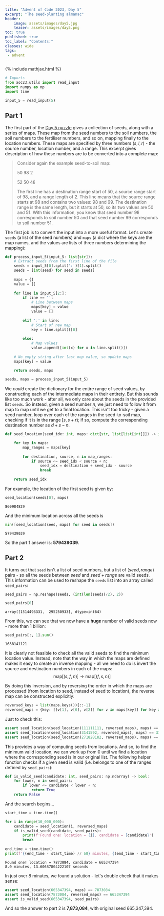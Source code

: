 ```yaml
---
title: "Advent of Code 2023, Day 5"
excerpt: "The seed-planting almanac"
header:
    image: assets/images/day5.jpg
    teaser: assets/images/day5.png
toc: true
published: true
toc_label: "Contents:"
classes: wide
tags:
 - advent
---
```


{% include mathjax.html %}

```python
# Imports
from aoc23.utils import read_input
import numpy as np
import time
```


```python
input_5 = read_input(5)
```

## Part 1

The first part of the [Day 5 puzzle](https://adventofcode.com/2023/day/5) gives a collection of seeds, along with a series of maps. These map from the seed numbers to the soil numbers, the soil numbers to the fertiliser numbers, and so on, mapping finally to the location numbers. These maps are specified by three numbers $(s, l, r)$ - the source number, location number, and a range. This excerpt gives description of how these numbers are to be converted into a complete map:

>Consider again the example seed-to-soil map:
>
> 50 98 2
>
> 52 50 48
>
>The first line has a destination range start of 50, a source range start of 98, and a range length of 2. This line means that the source range starts at 98 and contains two values: 98 and 99. The destination range is the same length, but it starts at 50, so its two values are 50 and 51. With this information, you know that seed number 98 corresponds to soil number 50 and that seed number 99 corresponds to soil number 51.

The first job is to convert the input into a more useful format. Let's create `seeds` (a list of the seed numbers) and `maps` (a dict where the keys are the map names, and the values are lists of three numbers determining the mapping):


```python
def process_input_5(input_5: list[str]):
    # Extract seeds from the first line of the file
    seeds = input_5[0].split(':')[1].split()
    seeds = [int(seed) for seed in seeds]
    
    maps = {}
    value = []
    
    for line in input_5[2:]:
        if line == '':
            # Line between maps
            maps[key] = value
            value = []
            
        elif ':' in line:
            # Start of new map
            key = line.split()[0]
            
        else:
            # Map values
            value.append([int(x) for x in line.split()])
    
    # No empty string after last map value, so update maps
    maps[key] = value
    
    return seeds, maps
```


```python
seeds, maps = process_input_5(input_5)
```

We _could_ create the dictionary for the entire range of seed values, by constructing each of the intermediate maps in their entirety. But this sounds like too much work - after all, we only care about the seeds in the provided list `seeds`. So instead, given a seed number $n$, we just need to follow it from map to map until we get to a final location. This isn't too tricky - given a seed number, loop over each of the ranges in the seed-to-soil map, checking if it is in the range $[s, s+r)$; if so, compute the corresponding destination number as $d+s-n$.


```python
def seed_location(seed_idx: int, maps: dict[str, list[list[int]]]) -> int:

    for key in maps:
        map_ranges = maps[key]
        
        for destination, source, n in map_ranges:
            if source <= seed_idx < source + n:
                seed_idx = destination + seed_idx - source
                break
    
    return seed_idx
```

For example, the location of the first seed is given by:


```python
seed_location(seeds[0], maps)
```




    860904829



And the minimum location across all the seeds is


```python
min([seed_location(seed, maps) for seed in seeds])
```




    579439039



So the part 1 answer is: __579439039__.

## Part 2

It turns out that `seed` isn't a list of seed numbers, but a list of $(seed, range)$ pairs - so all the seeds between $seed$ and $seed + range$ are valid seeds. This information can be used to reshape the `seeds` list into an array called `seed_pairs`:


```python
seed_pairs = np.reshape(seeds, (int(len(seeds)/2), 2))
```


```python
seed_pairs[0]
```




    array([1514493331,  295250933], dtype=int64)



From this, we can see that we now have a __huge__ number of valid seeds now - more than 1 billion:


```python
seed_pairs[:, 1].sum()
```




    1638141121



It is clearly not feasible to check all the valid seeds to find the minimum location value. Instead, note that the way in which the maps are defined makes it easy to create an inverse mapping - all we need to do is invert the source and destination numbers in each of the maps:
$$
\text{map}[(s, f, n)] \rightarrow \text{map}[(f, s, n)]
$$

By doing this inversion, and by reversing the order in which the maps are processed (from location to seed, instead of seed to location), the reverse map can be constructed explicitly:


```python
reversed_keys = list(maps.keys())[::-1]
reversed_maps = {key: [[v[1], v[0], v[2]] for v in maps[key]] for key in reversed_keys}
```

Just to check this:


```python
assert seed_location(seed_location(111111111, reversed_maps), maps) == 111111111
assert seed_location(seed_location(3141592, reversed_maps), maps) == 3141592
assert seed_location(seed_location(271828182, reversed_maps), maps) == 271828182
```

This provides a way of computing seeds from locations. And so, to find the minimum valid location, we can work up from 0 until we find a location where the corresponding seed is in our original list. The following helper function checks if a given seed is valid (i.e. belongs to one of the ranges defined by `seed_pairs`):


```python
def is_valid_seed(candidate: int, seed_pairs: np.ndarray) -> bool:
    for lower, n in seed_pairs:
        if lower <= candidate < lower + n:
            return True
    return False
```

And the search begins...


```python
start_time = time.time()

for i in range(10_000_000):
    candidate = seed_location(i, reversed_maps)
    if is_valid_seed(candidate, seed_pairs):
        print(f'Found one! location = {i}, candidate = {candidate}')
        break
        
end_time = time.time()
print(f'{(end_time - start_time) // 60} minutes, {(end_time - start_time) % 60} seconds')
```

    Found one! location = 7873084, candidate = 665347394
    8.0 minutes, 13.60687804222107 seconds
    

In just over 8 minutes, we found a solution - let's double check that it makes sense: 


```python
assert seed_location(665347394, maps) == 7873084
assert seed_location(7873084, reversed_maps) == 665347394
assert is_valid_seed(665347394, seed_pairs)
```

And so the answer to part 2 is __7,873,084__, with original seed 665,347,394.